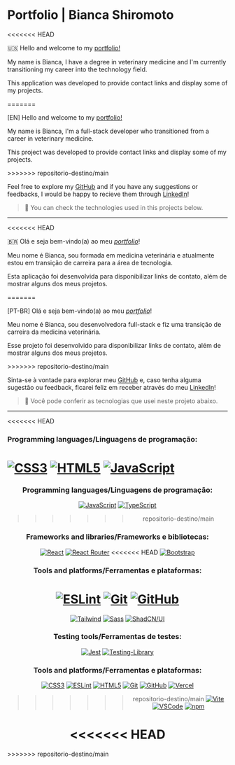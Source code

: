 <h1>Portfolio | Bianca Shiromoto</h1>

<<<<<<< HEAD
<p>🇺🇸 Hello and welcome to my <a href="http://biancashiromoto.github.io/">portfolio!</a></p>
<p>My name is Bianca, I have a degree in veterinary medicine and I'm currently transitioning my career into the technology field.</p>
<p>This application was developed to provide contact links and display some of my projects.</p>
=======
<p>[EN] Hello and welcome to my <a href="http://biancashiromoto.github.io/">portfolio!</a></p>
<p>My name is Bianca, I'm a full-stack developer who transitioned from a career in veterinary medicine.</p>
<p>This project was developed to provide contact links and display some of my projects.</p>
>>>>>>> repositorio-destino/main
<p>Feel free to explore my <a href="https://github.com/biancashiromoto">GitHub</a> and if you have any suggestions or feedbacks, I would be happy to recieve them through <a href="https://www.linkedin.com/in/bshiromoto/" target="_blank">LinkedIn</a>!</p>

> 🧰 You can check the technologies used in this projects below.

<hr>

<<<<<<< HEAD
<p>🇧🇷 Olá e seja bem-vindo(a) ao meu <a href="http://biancashiromoto.github.io/"><i>portfolio</i></a>!</p>
<p>Meu nome é Bianca, sou formada em medicina veterinária e atualmente estou em transição de carreira para a área de tecnologia.</p>
<p>Esta aplicação foi desenvolvida para disponibilizar links de contato, além de mostrar alguns dos meus projetos.</p>
=======
<p>[PT-BR] Olá e seja bem-vindo(a) ao meu <a href="http://biancashiromoto.github.io/"><i>portfolio</i></a>!</p>
<p>Meu nome é Bianca, sou desenvolvedora full-stack e fiz uma transição de carreira da medicina veterinária.</p>
<p>Esse projeto foi desenvolvido para disponibilizar links de contato, além de mostrar alguns dos meus projetos.</p>
>>>>>>> repositorio-destino/main
<p>Sinta-se à vontade para explorar meu <a href="https://github.com/biancashiromoto">GitHub</a> e, caso tenha alguma sugestão ou feedback, ficarei feliz em receber através do meu <a href="https://www.linkedin.com/in/bshiromoto/" target="_blank">LinkedIn</a>!</p>

> 🧰 Você pode conferir as tecnologias que usei neste projeto abaixo.

<hr>

<<<<<<< HEAD
### Programming languages/Linguagens de programação:
[![CSS3](https://img.shields.io/badge/CSS3-1572B6?style=for-the-badge&logo=css3&logoColor=white)]()
[![HTML5](https://img.shields.io/badge/HTML5-E34F26?style=for-the-badge&logo=html5&logoColor=white)]()
[![JavaScript](https://img.shields.io/badge/JavaScript-323330?style=for-the-badge&logo=javascript&logoColor=F7DF1E)]()
=======
<div align="center">

### Programming languages/Linguagens de programação:
[![JavaScript](https://img.shields.io/badge/JavaScript-323330?style=for-the-badge&logo=javascript&logoColor=F7DF1E)]()
[![TypeScript](https://img.shields.io/badge/TypeScript-007ACC?style=for-the-badge&logo=typescript&logoColor=white)]()
>>>>>>> repositorio-destino/main

### Frameworks and libraries/Frameworks e bibliotecas:
[![React](https://img.shields.io/badge/React-20232A?style=for-the-badge&logo=react&logoColor=61DAFB)]()
[![React Router](https://img.shields.io/badge/React_Router-CA4245?style=for-the-badge&logo=react-router&logoColor=white)]()
<<<<<<< HEAD
[![Bootstrap](https://img.shields.io/badge/Bootstrap-563D7C?style=for-the-badge&logo=bootstrap&logoColor=white)]()

### Tools and platforms/Ferramentas e plataformas:
[![ESLint](https://img.shields.io/badge/eslint-3A33D1?style=for-the-badge&logo=eslint&logoColor=white)]()
[![Git](https://img.shields.io/badge/Git-E44C30?style=for-the-badge&logo=git&logoColor=white)]()
[![GitHub](https://img.shields.io/badge/GitHub-100000?style=for-the-badge&logo=github&logoColor=white)]()
=======
[![Tailwind](https://img.shields.io/badge/Tailwind_CSS-38B2AC?style=for-the-badge&logo=tailwind-css&logoColor=white)]()
[![Sass](https://img.shields.io/badge/Sass-CC6699?style=for-the-badge&logo=sass&logoColor=white)]()
[![ShadCN/UI](https://img.shields.io/badge/shadcn%2Fui-000000?style=for-the-badge&logo=shadcnui&logoColor=white)]()

### Testing tools/Ferramentas de testes:
[![Jest](https://img.shields.io/badge/Jest-C21325?style=for-the-badge&logo=jest&logoColor=white)]()
[![Testing-Library](https://img.shields.io/badge/-TestingLibrary-%23E33332?style=for-the-badge&logo=testing-library&logoColor=white)]()

### Tools and platforms/Ferramentas e plataformas:
[![CSS3](https://img.shields.io/badge/CSS3-1572B6?style=for-the-badge&logo=css3&logoColor=white)]()
[![ESLint](https://img.shields.io/badge/eslint-3A33D1?style=for-the-badge&logo=eslint&logoColor=white)]()
[![HTML5](https://img.shields.io/badge/HTML5-E34F26?style=for-the-badge&logo=html5&logoColor=white)]()
[![Git](https://img.shields.io/badge/Git-E44C30?style=for-the-badge&logo=git&logoColor=white)]()
[![GitHub](https://img.shields.io/badge/GitHub-100000?style=for-the-badge&logo=github&logoColor=white)]()
[![Vercel](https://img.shields.io/badge/Vercel-000000?style=for-the-badge&logo=vercel&logoColor=white)]()
>>>>>>> repositorio-destino/main
[![Vite](https://img.shields.io/badge/Vite-B73BFE?style=for-the-badge&logo=vite&logoColor=FFD62E)]()
[![VSCode](https://img.shields.io/badge/VSCode-0078D4?style=for-the-badge&logo=visual%20studio%20code&logoColor=white)]()
[![npm](https://img.shields.io/badge/npm-CB3837?style=for-the-badge&logo=npm&logoColor=white)]()

<<<<<<< HEAD
=======
</div>
>>>>>>> repositorio-destino/main
